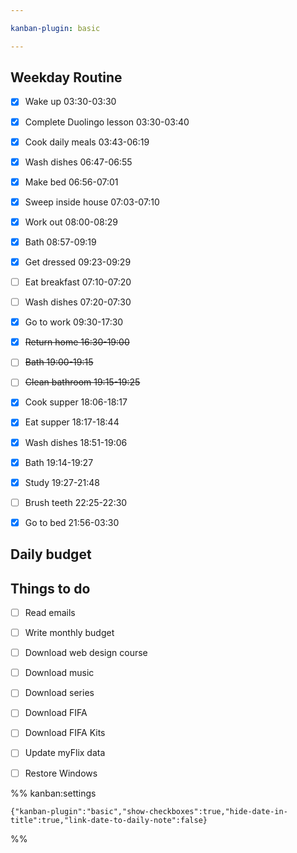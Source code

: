 ```yaml
---

kanban-plugin: basic

---
```


## Weekday Routine

- [x] Wake up 03:30-03:30
- [x] Complete Duolingo lesson 03:30-03:40
- [x] Cook daily meals 03:43-06:19
- [x] Wash dishes 06:47-06:55
- [x] Make bed 06:56-07:01
- [x] Sweep inside house 07:03-07:10
- [x] Work out 08:00-08:29
- [x] Bath 08:57-09:19
- [x] Get dressed 09:23-09:29
- [ ] Eat breakfast 07:10-07:20
- [ ] Wash dishes 07:20-07:30
- [x] Go to work 09:30-17:30
- [x] ~~Return home 16:30-19:00~~
- [ ] ~~Bath 19:00-19:15~~
- [ ] ~~Clean bathroom 19:15-19:25~~
- [x] Cook supper 18:06-18:17
- [x] Eat supper 18:17-18:44
- [x] Wash dishes 18:51-19:06
- [x] Bath 19:14-19:27
- [x] Study 19:27-21:48
- [ ] Brush teeth 22:25-22:30
- [x] Go to bed 21:56-03:30


## Daily budget



## Things to do

- [ ] Read emails
- [ ] Write monthly budget
- [ ] Download web design course
- [ ] Download music
- [ ] Download series
- [ ] Download FIFA
- [ ] Download FIFA Kits
- [ ] Update myFlix data
- [ ] Restore Windows




%% kanban:settings
```
{"kanban-plugin":"basic","show-checkboxes":true,"hide-date-in-title":true,"link-date-to-daily-note":false}
```
%%